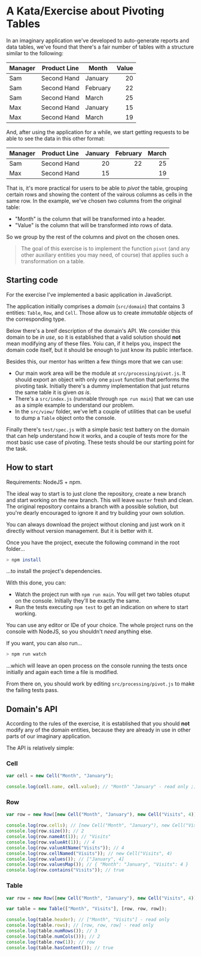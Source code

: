 # A Kata/Exercise about Pivoting Tables

In an imaginary application we've developed to auto-generate reports and data tables, we've found that there's a fair number of tables with a structure similar to the following:

| Manager | Product Line | Month    | Value |
|---------|:------------:|----------|------:|
| Sam     | Second Hand  | January  | 20    |
| Sam     | Second Hand  | February | 22    |
| Sam     | Second Hand  | March    | 25    |
| Max     | Second Hand  | January  | 15    |
| Max     | Second Hand  | March    | 19    |

And, after using the application for a while, we start getting requests to be able to see the data in this other format:

| Manager | Product Line | January | February | March |
|---------|:------------:|--------:|---------:|------:|
| Sam     | Second Hand  | 20      | 22       | 25    |
| Max     | Second Hand  | 15      |          | 19    |

That is, it's more practical for users to be able to _pivot_ the table, grouping certain rows and showing the content of the vairous columns as cells in the same row. In the example, we've chosen two columns from the original table:

 - "Month" is the column that will be transformed into a header.
 - "Value" is the column that will be transformed into rows of data.

So we group by the rest of the columns and pivot on the chosen ones.


> The goal of this exercise is to implement the function `pivot` (and any other auxiliary entities you may need, of course) that applies such a transformation on a table.


## Starting code

For the exercise I've implemented a basic application in JavaScript.

The application initially comprises a _domain_ (`src/domain`) that contains 3 entities: `Table`,
`Row`, and `Cell`. Those allow us to create _immutable_ objects of the corresponding type.

Below there's a breif description of the domain's API. We consider this domain to be _in use_, so it is established that a valid solution should **not** mean modifying any of these files. Yoiu can, if it helps you, inspect the domain code itself, but it should be enough to just know its public interface.

Besides this, our mentor has written a few things more that we can use:

 - Our main work area will be the module at `src/processing/pivot.js`. It should export an object with only one `pivot` function that performs the pivoting task. Initially there's a dummy implementation that just returns the same table it is given _as is_.
 - There's a `src/index.js` (runnable through `npm run main`) that we can use as a simple example to understand our problem.
 - In the `src/view/` folder, we've left a couple of utilities that can be useful to dump a `Table` object onto the console.

Finally there's `test/spec.js` with a simple basic test battery on the domain that can help understand how it works, and a couple of tests more for the most basic use case of pivoting. These tests should be our starting point for the task.

## How to start

Requirements: NodeJS + npm.

The ideal way to start is to just clone the repository, create a new branch and start working on the new branch. This will leave `master` fresh and clean. The original repository contains a branch with a possible solution, but you're dearly encouraged to ignore it and try building your own solution.

You can always download the project without cloning and just work on it directly without version management. But it is better with it.

Once you have the project, execute the following command in the root folder...

```bash
> npm install
```

...to install the project's dependencies.

With this done, you can:

 - Watch the project run with `npm run main`. You will get two tables otuput on the console. Initially they'll be exactly the same.
 - Run the tests executing `npm test` to get an indication on where to start working.

You can use any editor or IDe of your choice. The whole project runs on the console with NodeJS, so you shouldn't _need_ anything else.

If you want, you can also run...

```bash
> npm run watch
```

...which will leave an open process on the console running the tests once initially and again each time a file is modified.

From there on, you should work by editing `src/processing/pivot.js` to make the failing tests pass.

## Domain's API

According to the rules of the exercise, it is established that you should **not** modify any of the domain entities, because they are already in use in other parts of our imaginary application.

The API is relatively simple:

### Cell

```javascript
var cell = new Cell("Month", "January");

console.log(cell.name, cell.value); // "Month" "January" - read only ;)
```

### Row

```javascript
var row = new Row([new Cell("Month", "January"), new Cell("Visits", 4)]);

console.log(row.cells); // [new Cell("Month", "January"), new Cell("Visits", 4)] - read only
console.log(row.size()); // 2
console.log(row.nameAt(1)); // "Visits"
console.log(row.valueAt(1)); // 4
console.log(row.valueAtName("Visits")); // 4
console.log(row.cellNamed("Visits")); // new Cell("Visits", 4)
console.log(row.values()); // ["January", 4]
console.log(row.valuesMap()); // { "Month": "January", "Visits": 4 }
console.log(row.contains("Visits")); // true
```

### Table

```javascript
var row = new Row([new Cell("Month", "January"), new Cell("Visits", 4)]);

var table = new Table(["Month", "Visits"], [row, row, row]);

console.log(table.header); // ["Month", "Visits"] - read only
console.log(table.rows); // [row, row, row] - read only
console.log(table.numRows()); // 3
console.log(table.numCols())); // 2
console.log(table.row(1)); // row
console.log(table.hasContent()); // true
```
